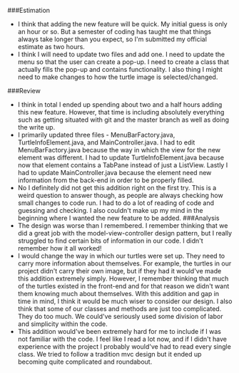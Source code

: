 ###Estimation
* I think that adding the new feature will be quick. My initial guess is only an hour or so. But a semester of coding has taught me that things always take longer than you expect, so I'm submitted my official estimate as two hours.
* I think I will need to update two files and add one. I need to update the menu so that the user can create a pop-up. I need to create a class that actually fills the pop-up and contains functionality. I also thing I might need to make changes to how the turtle image is selected/changed.

###Review
* I think in total I ended up spending about two and a half hours adding this new feature. However, that time is including absolutely everything such as getting situated with git and the master branch as well as doing the write up.
* I primarily updated three files - MenuBarFactory.java, TurtleInfoElement.java, and MainController.java. I had to edit MenuBarFactory.java because the way in which the view for the new element was different. I had to update TurtleInfoElement.java because now that element contains a TabPane instead of just a ListView. Lastly I had to update MainController.java because the element need new information from the back-end in order to be properly filled.
* No I definitely did not get this addition right on the first try. This is a weird question to answer though, as people are always checking how small changes to code run. I had to do a lot of reading of code and guessing and checking. I also couldn't make up my mind in the beginning where I wanted the new feature to be added.
###Analysis
* The design was worse than I remembered. I remember thinking that we did a great job with the model-view-controller design pattern, but I really struggled to find certain bits of information in our code. I didn't remember how it all worked!
* I would change the way in which our turtles were set up. They need to carry more information about themselves. For example, the turtles in our project didn't carry their own image, but if they had it would've made this addition extremely simply. However, I remember thinking that much of the turtles existed in the front-end and for that reason we didn't want them knowing much about themselves. With this addition and gap in time in mind, I think it would be much wiser to consider our design. I also think that some of our classes and methods are just too complicated. They do too much. We could've seriously used some division of labor and simplicity within the code.
* This addition would've been extremely hard for me to include if I was not familiar with the code. I feel like I read a lot now, and if I didn't have experience with the project I probably would've had to read every single class. We tried to follow a tradition mvc design but it ended up becoming quite complicated and roundabout.
